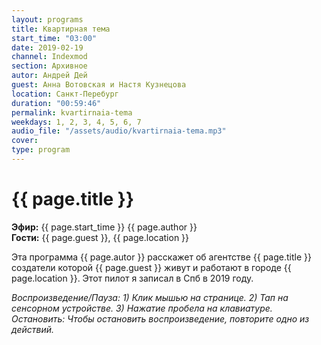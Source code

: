 ```yaml
---
layout: programs
title: Квартирная тема
start_time: "03:00"
date: 2019-02-19
channel: Indexmod
section: Архивное
autor: Андрей Дей
guest: Анна Вотовская и Настя Кузнецова
location: Санкт-Перебург
duration: "00:59:46"
permalink: kvartirnaia-tema
weekdays: 1, 2, 3, 4, 5, 6, 7
audio_file: "/assets/audio/kvartirnaia-tema.mp3"
cover:
type: program
---
```


# {{ page.title }}

**Эфир:** {{ page.start_time }} {{ page.author }}  
**Гости:** {{ page.guest }}, {{ page.location }}

Эта программа {{ page.autor }} расскажет об агентстве {{ page.title }} создатели которой {{ page.guest }} живут и работают в городе {{ page.location }}. Этот пилот я записал в Спб в 2019 году.

*Воспроизведение/Пауза: 1) Клик мышью на странице. 2) Тап на сенсорном устройстве. 3) Нажатие пробела на клавиатуре. Остановить: Чтобы остановить воспроизведение, повторите одно из действий.*

<p><audio id="audio-player">
  <source src="{{ page.audio_file }}" type="audio/mpeg">
  Ваш браузер не поддерживает воспроизведение аудио.
</audio></p>
